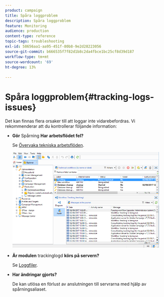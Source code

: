 ```yaml
---
product: campaign
title: Spåra loggproblem
description: Spåra loggproblem
feature: Monitoring
audience: production
content-type: reference
topic-tags: troubleshooting
exl-id: 58656aa1-aa95-451f-80b8-9e2d28223056
source-git-commit: b666535f7f82d1b8c2da4fbce1bc25cf8d39d187
workflow-type: tm+mt
source-wordcount: '69'
ht-degree: 13%

---
```


# Spåra loggproblem{#tracking-logs-issues}



Det kan finnas flera orsaker till att loggar inte vidarebefordras. Vi rekommenderar att du kontrollerar följande information:

* **Gör** Spårning **Har arbetsflödet fel?**

  Se [Övervaka tekniska arbetsflöden](../../workflow/using/monitoring-technical-workflows.md).

  ![](assets/tracking_scheduled_task.png)

* **Är modulen** trackinglogd **körs på servern?**

  Se [Loggfiler](../../production/using/log-files.md).

* **Har ändringar gjorts?**

  De kan utlösa en förlust av anslutningen till servrarna med hjälp av spårningsaliaset.
